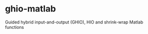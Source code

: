 ghio-matlab
===========

Guided hybrid input-and-output (GHIO), HIO and shrink-wrap Matlab functions
